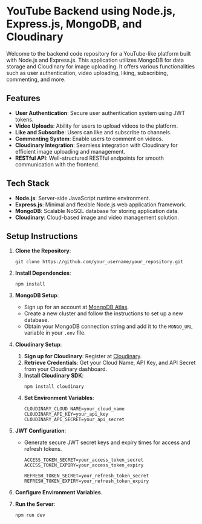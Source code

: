 # YouTube Backend using Node.js, Express.js, MongoDB, and Cloudinary

Welcome to the backend code repository for a YouTube-like platform built with Node.js and Express.js. This application utilizes MongoDB for data storage and Cloudinary for image uploading. It offers various functionalities such as user authentication, video uploading, liking, subscribing, commenting, and more.

## Features

- **User Authentication**: Secure user authentication system using JWT tokens.
- **Video Uploads**: Ability for users to upload videos to the platform.
- **Like and Subscribe**: Users can like and subscribe to channels.
- **Commenting System**: Enable users to comment on videos.
- **Cloudinary Integration**: Seamless integration with Cloudinary for efficient image uploading and management.
- **RESTful API**: Well-structured RESTful endpoints for smooth communication with the frontend.

## Tech Stack

- **Node.js**: Server-side JavaScript runtime environment.
- **Express.js**: Minimal and flexible Node.js web application framework.
- **MongoDB**: Scalable NoSQL database for storing application data.
- **Cloudinary**: Cloud-based image and video management solution.

## Setup Instructions

1. **Clone the Repository**: 
    ```
    git clone https://github.com/your_username/your_repository.git
    ```

2. **Install Dependencies**: 
    ```
    npm install
    ```

3. **MongoDB Setup**: 
    - Sign up for an account at [MongoDB Atlas](https://www.mongodb.com/cloud/atlas).
    - Create a new cluster and follow the instructions to set up a new database.
    - Obtain your MongoDB connection string and add it to the `MONGO_URL` variable in your `.env` file.

4. **Cloudinary Setup**:
    1. **Sign up for Cloudinary**: Register at [Cloudinary](https://cloudinary.com/).
    2. **Retrieve Credentials**: Get your Cloud Name, API Key, and API Secret from your Cloudinary dashboard.
    3. **Install Cloudinary SDK**: 
        ```
        npm install cloudinary
        ```
    4. **Set Environment Variables**: 
        ```
        CLOUDINARY_CLOUD_NAME=your_cloud_name
        CLOUDINARY_API_KEY=your_api_key
        CLOUDINARY_API_SECRET=your_api_secret
        ```

5. **JWT Configuration**:
    - Generate secure JWT secret keys and expiry times for access and refresh tokens.
        ```
        ACCESS_TOKEN_SECRET=your_access_token_secret
        ACCESS_TOKEN_EXPIRY=your_access_token_expiry

        REFRESH_TOKEN_SECRET=your_refresh_token_secret
        REFRESH_TOKEN_EXPIRY=your_refresh_token_expiry
        ```

6. **Configure Environment Variables**.
7. **Run the Server**: 
    ```
    npm run dev
    ```